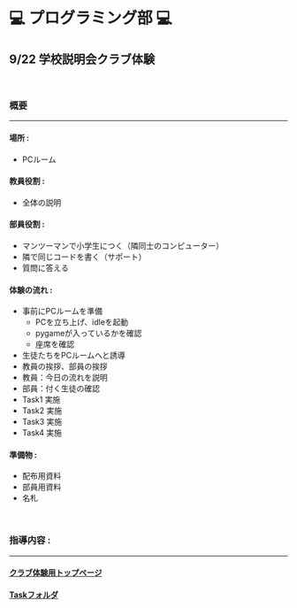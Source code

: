 # :computer: プログラミング部 :computer:
## 9/22 学校説明会クラブ体験
&nbsp;



### 概要
---

#### **場所** : 

- PCルーム


#### **教員役割** :

- 全体の説明



#### **部員役割** : 

- マンツーマンで小学生につく（隣同士のコンピューター）
- 隣で同じコードを書く（サポート）
- 質問に答える


#### **体験の流れ** :

- 事前にPCルームを準備
	- PCを立ち上げ、idleを起動
	- pygameが入っているかを確認
	- 座席を確認
- 生徒たちをPCルームへと誘導 
- 教員の挨拶、部員の挨拶
- 教員：今日の流れを説明
- 部員：付く生徒の確認
- Task1 実施
- Task2 実施
- Task3 実施
- Task4 実施


#### **準備物** :

- 配布用資料
- 部員用資料
- 名札

&nbsp;


### **指導内容** :
---


#### [クラブ体験用トップページ](https://github.com/Seigakuin/todays_task/blob/master/for_sep_22/%E3%83%97%E3%83%AD%E3%82%B0%E3%83%A9%E3%83%9F%E3%83%B3%E3%82%B0%E9%83%A8%E3%82%AF%E3%83%A9%E3%83%96%E4%BD%93%E9%A8%93.md) 
#### [Taskフォルダ](https://github.com/Seigakuin/todays_task/blob/master/for_sep_22/task_start) 


